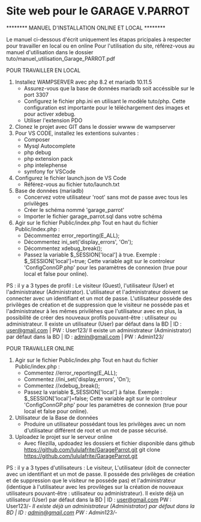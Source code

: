 # Site web pour le GARAGE V.PARROT

******** MANUEL D'INSTALLATION ONLINE ET LOCAL ********

Le manuel ci-dessous d'écrit uniquement les étapas pricipales à respecter pour travailler en local ou en online
Pour l'utilisation du site, référez-vous au manuel d'utilisation dans le dossier tuto/manuel_utilisation_Garage_PARROT.pdf

POUR TRAVAILLER EN LOCAL
1) Installez WAMPSERVER avec php 8.2 et mariadb 10.11.5
    - Assurez-vous que la base de données mariadb soit accéssible sur le port 3307
    - Configurez le fichier php.ini en utilisant le modèle tuto/php. Cette configuration est importante pour le téléchargement des images et pour activer xdebug.
    - Utiliser l'extension PDO
2) Clonez le projet avec GIT dans le dossier wwww de wampserver 
3) Pour VS CODE, installez les extentions suivantes :
    - Composer
    - Mysql Autocomplete
    - php debug
    - php extension pack
    - php intelephense
    - symfony for VSCode
4) Configurez le fichier launch.json de VS Code
    - Référez-vous au fichier tuto/launch.txt
5) Base de données (mariadb)
    - Concervez votre utilisateur 'root' sans mot de passe avec tous les privilèges
    - Créer le schéma nommé 'garage_parrot'
    - Importer le fichier garage_parrot.sql dans votre schéma
6) Agir sur le fichier Public/index.php
    Tout en haut du fichier Public/index.php :
    - Décommentez error_reporting(E_ALL);
    - Décommentez ini_set('display_errors', 'On');
    - Décommentez xdebug_break();
    - Passez la variable $_SESSION['local'] à true. Exemple : $_SESSION['local']=true; Cette variable agit sur le controleur 'ConfigConnGP.php' pour les paramètres de connexion (true pour local et false pour online).

PS : il y a 3 types de profil : Le visiteur (Guest), l'utilisateur (User) et l'administrateur (Administrator). L'utilisateur et l'administrateur doivent se connecter avec un identifiant et un mot de passe. L'utilisateur posséde des privilèges de création et de suppression que le visiteur ne posséde pas et l'administrateur à les mêmes privilèhes que l'utilisateur avec en plus, la possibilité de créer des nouveaux profils pouvant-être : utilisateur ou administrateur.
Il existe un utilisateur (User) par défaut dans la BD | ID : user@gmail.com | PW : User123/
Il existe un administrateur (Administrator) par défaut dans la BD | ID : admin@gmail.com | PW : Admin123/


POUR TRAVAILLER ONLINE
1) Agir sur le fichier Public/index.php
    Tout en haut du fichier Public/index.php :
    - Commentez //error_reporting(E_ALL);
    - Commentez //ini_set('display_errors', 'On');
    - Commentez //xdebug_break();
    - Passez la variable $_SESSION['local'] à false. Exemple : $_SESSION['local']=false; Cette variable agit sur le controleur 'ConfigConnGP.php' pour les paramètres de connexion (true pour local et false pour online).
2) Utilisateur de la Base de données
    - Produire un utilisateur possédant tous les privilèges avec un nom d'utilisateur différent de root et un mot de passe sécurisé.
3) Uploadez le projet sur le serveur online
    - Avec filezilla, updoadez les dossiers et fichier disponible dans github
    https://github.com/lululafrite/GarageParrot.git
    git clone https://github.com/lululafrite/GarageParrot.git

PS : il y a 3 types d'utilisateurs : Le visiteur, L'utilisateur (doit de connecter avec un identifiant et un mot de passe. Il posséde des privilèges de création et de suppression que le visiteur ne posséde pas) et l'administrateur (identique à l'utilisateur avec les provilèges sur la création de nouveaux utilisateurs pouvant-être : utilisateur ou administrateur).
Il existe déjà un utilisateur (User) par défaut dans la BD | ID : user@gmail.com PW : User123/*-
Il existe déjà un administrateur (Administrator) par défaut dans la BD | ID : admin@gmail.com PW : Admin123/*-